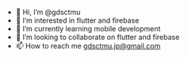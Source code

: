 - 👋 Hi, I’m @gdsctmu
- 👀 I’m interested in flutter and firebase
- 🌱 I’m currently learning mobile development
- 💞️ I’m looking to collaborate on flutter and firebase
- 📫 How to reach me gdsctmu.jp@gmail.com

<!---
gdsctmu/gdsctmu is a ✨ special ✨ repository because its `README.md` (this file) appears on your GitHub profile.
You can click the Preview link to take a look at your changes.
--->
